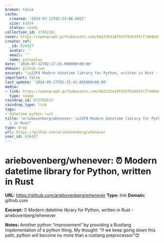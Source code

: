 ```yaml
---
broken: false
cache:
  created: '2024-07-12T02:23:08.092Z'
  size: 61434
  status: ready
collection_id: 17452361
cover: https://opengraph.githubassets.com/bb2335418f555f636597cf74684d3f796e29d4f50438476b5e406ec6db43d908/ariebovenberg/whenever
creator_ref:
  _id: 624427
  avatar: ''
  email: ''
  name: pitosalas
date: '2024-07-12T02:17:25.900000+00:00'
domain: github.com
excerpt: "\u23F0 Modern datetime library for Python, written in Rust - ariebovenberg/whenever"
important: false
last_update: '2024-09-27T01:25:41.865000+00:00'
media:
- link: https://opengraph.githubassets.com/bb2335418f555f636597cf74684d3f796e29d4f50438476b5e406ec6db43d908/ariebovenberg/whenever
  type: image
raindrop_id: 815760123
raindrop_type: link
tags:
- datetime python rust
title: "ariebovenberg/whenever: \u23F0 Modern datetime library for Python, written\
  \ in Rust"
type: drop
url: https://github.com/ariebovenberg/whenever
user_id: 624427
---
```


# ariebovenberg/whenever: ⏰ Modern datetime library for Python, written in Rust

**URL:** https://github.com/ariebovenberg/whenever
**Type:** link
**Domain:** github.com

**Excerpt:** ⏰ Modern datetime library for Python, written in Rust - ariebovenberg/whenever

**Notes:**
Another python “improvement” by providing a Rustlang implementation of a python thing. My thought: “if we keep going down this path, python will become no more than a rustlang preprocessor”😊
